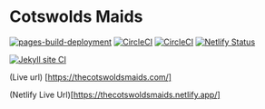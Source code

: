 # Cotswolds Maids
[![pages-build-deployment](https://github.com/SOliv1/cotswoldmaids-comingsoon/actions/workflows/pages/pages-build-deployment/badge.svg)](https://github.com/SOliv1/cotswoldmaids-comingsoon/actions/workflows/pages/pages-build-deployment)
[![CircleCI](https://dl.circleci.com/status-badge/img/gh/SOliv1/cotswoldmaids-comingsoon/tree/circleci-project-setup.svg?style=svg)](https://dl.circleci.com/status-badge/redirect/gh/SOliv1/cotswoldmaids-comingsoon/tree/circleci-project-setup)
[![CircleCI](https://dl.circleci.com/status-badge/img/gh/SOliv1/cotswoldmaids-comingsoon/tree/master.svg?style=svg)](https://dl.circleci.com/status-badge/redirect/gh/SOliv1/cotswoldmaids-comingsoon/tree/master)
[![Netlify Status](https://api.netlify.com/api/v1/badges/4cb9c390-0a07-4cb0-907b-1f18836da7e9/deploy-status?branch=master)](https://app.netlify.com/sites/thecotswoldsmaids/deploys)

[![Jekyll site CI](https://github.com/SOliv1/cotswoldmaids-comingsoon/actions/workflows/jekyll-docker.yml/badge.svg)](https://github.com/SOliv1/cotswoldmaids-comingsoon/actions/workflows/jekyll-docker.yml)

(Live url) [https://thecotswoldsmaids.com/]

(Netlify Live Url)[https://thecotswoldsmaids.netlify.app/] 
